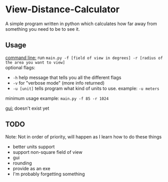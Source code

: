 # View-Distance-Calculator
A simple program written in python which calculates how far away from something you need to be to see it.

## Usage
<ins>command line:</ins> run `main.py -f [field of view in degrees] -r [radius of the area you want to view]`  
optional flags: 
- `-h` help message that tells you all the different flags
- `-v` for "verbose mode" (more info returned)
- `-u [unit]` tells program what kind of units to use. example: `-u meters`

minimum usage example: `main.py -f 85 -r 1024`

<ins>gui:</ins> doesn't exist yet

## TODO
Note: Not in order of priority, will happen as I learn how to do these things
- better units support
- support non-square field of view
- gui
- rounding
- provide as an exe
- I'm probably forgetting something
